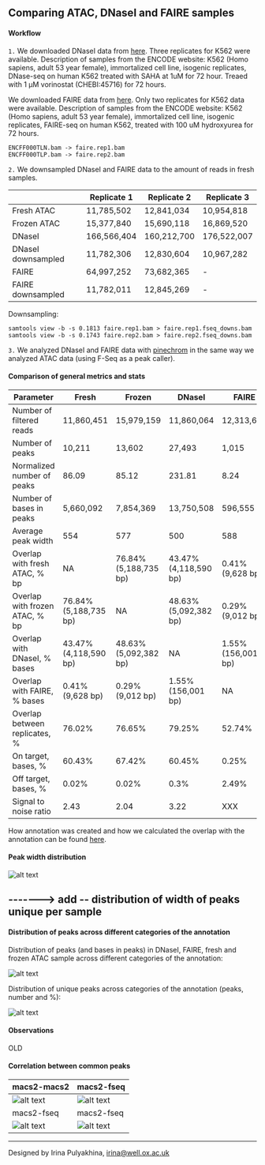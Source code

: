 Comparing ATAC, DNaseI and FAIRE samples
------------------------------------------

#### Workflow

`1.` We downloaded DNaseI data from
[here](https://www.encodeproject.org/experiments/ENCSR000EKN/).
Three replicates for K562 were available. Description of samples from the
ENCODE website: K562 (Homo sapiens, adult 53 year female), immortalized cell
line, isogenic replicates, DNase-seq on human K562 treated with SAHA at 1uM for
72 hour. Treaed with 1 μM vorinostat (CHEBI:45716) for 72 hours.

We downloaded FAIRE data from
[here](https://www.encodeproject.org/experiments/ENCSR000DCK/).
Only two replicates for K562 data were available.  Description of samples from
the ENCODE website: K562 (Homo sapiens, adult 53 year female), immortalized
cell line, isogenic replicates, FAIRE-seq on human K562, treated with 100 uM
hydroxyurea for 72 hours.
```
ENCFF000TLN.bam -> faire.rep1.bam
ENCFF000TLP.bam -> faire.rep2.bam
```

`2.` We downsampled DNaseI and FAIRE data to the amount of reads in fresh
samples.

|                    | Replicate 1 | Replicate 2 | Replicate 3 |
| ------------------ | ----------- | ----------- | ----------- |
| Fresh ATAC         |  11,785,502 |  12,841,034 |  10,954,818 |
| Frozen ATAC        |  15,377,840 |  15,690,118 |  16,869,520 |
| DNaseI             | 166,566,404 | 160,212,700 | 176,522,007 |
| DNaseI downsampled |  11,782,306 |  12,830,604 |  10,967,282 |
| FAIRE              |  64,997,252 |  73,682,365 |      -      |
| FAIRE downsampled  |  11,782,011 |  12,845,269 |      -      |

Downsampling:
```
samtools view -b -s 0.1813 faire.rep1.bam > faire.rep1.fseq_downs.bam
samtools view -b -s 0.1743 faire.rep2.bam > faire.rep2.fseq_downs.bam
```

`3.` We analyzed DNaseI and FAIRE data with
[pinechrom](https://github.com/jknightlab/ATACseq_pipeline/tree/master/Core_manuscript/Pinechrom)
in the same way we analyzed ATAC data (using F-Seq as a peak caller).


#### Comparison of general metrics and stats

| Parameter                      | Fresh                 | Frozen                | DNaseI                | FAIRE              |
| ------------------------------ | --------------------- | --------------------- | --------------------- | ------------------ |
| Number of filtered reads       |            11,860,451 |            15,979,159 |            11,860,064 |         12,313,640 |
| Number of peaks                |                10,211 |                13,602 |                27,493 |              1,015 |
| Normalized number of peaks     |                 86.09 |                 85.12 |                231.81 |               8.24 |
| Number of bases in peaks       |             5,660,092 |             7,854,369 |            13,750,508 |            596,555 |
| Average peak width             |                   554 |                   577 |                   500 |                588 |
| Overlap with fresh ATAC, % bp  |                    NA | 76.84% (5,188,735 bp) | 43.47% (4,118,590 bp) |   0.41% (9,628 bp) |
| Overlap with frozen ATAC, % bp | 76.84% (5,188,735 bp) |                    NA | 48.63% (5,092,382 bp) |   0.29% (9,012 bp) |
| Overlap with DNaseI, % bases   | 43.47% (4,118,590 bp) | 48.63% (5,092,382 bp) |                    NA | 1.55% (156,001 bp) |
| Overlap with FAIRE, % bases    |      0.41% (9,628 bp) |      0.29% (9,012 bp) |    1.55% (156,001 bp) |                 NA |
| Overlap between replicates, %  |                76.02% |                76.65% |                79.25% |             52.74% |
| On target, bases, %            |                60.43% |                67.42% |                60.45% |              0.25% |
| Off target, bases, %           |                 0.02% |                 0.02% |                  0.3% |              2.49% |
| Signal to noise ratio          |                  2.43 |                  2.04 |                  3.22 |                XXX |


How annotation was created and how we calculated the overlap with the
annotation can be found
[here](https://github.com/jknightlab/ATACseq_pipeline/blob/master/Core_manuscript/DNase/code.sh).



#### Peak width distribution

![alt text](https://github.com/jknightlab/ATACseq_pipeline/blob/master/Core_manuscript/DNase/atac_dnase_faire_peak_width.png)

## -------> add -- distribution of width of peaks unique per sample



#### Distribution of peaks across different categories of the annotation

Distribution of peaks (and bases in peaks) in DNaseI, FAIRE, fresh and frozen
ATAC sample across different categories of the annotation:

![alt text](https://github.com/jknightlab/ATACseq_pipeline/blob/master/Core_manuscript/DNase/atac_dnase_faire_peaks_across_categories.png)

Distribution of unique peaks across categories of the annotation (peaks, number
and %):

![alt text](https://github.com/jknightlab/ATACseq_pipeline/blob/master/Core_manuscript/DNase/atac_dnase_faire_unique_peaks_across_categories.png)




#### Observations







OLD

#### Correlation between common peaks

|  macs2-macs2  | macs2-fseq       |
| ------- | ------ |
| ![alt text](https://github.com/jknightlab/ATACseq_pipeline/blob/master/Core_manuscript/DNase/macs2_dnase_atac_common_peaks.png) | ![alt text](https://github.com/jknightlab/ATACseq_pipeline/blob/master/Core_manuscript/DNase/dnase_atac_common_peaks.log.png) |
|  macs2-fseq  | macs2-fseq       |
| ![alt text](https://github.com/jknightlab/ATACseq_pipeline/blob/master/Core_manuscript/DNase/dnase_atac_TSS_common_peaks.log.png) | ![alt text](https://github.com/jknightlab/ATACseq_pipeline/blob/master/Core_manuscript/DNase/dnase_atac_nonTSS_common_peaks.log.png) |



------------------------------
Designed by Irina Pulyakhina, irina@well.ox.ac.uk
